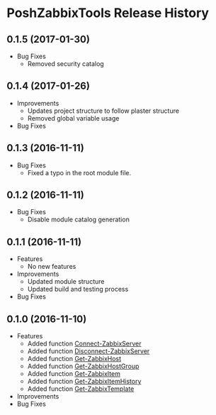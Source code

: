 # PoshZabbixTools Release History

## 0.1.5 (2017-01-30)
  - Bug Fixes
    - Removed security catalog

## 0.1.4 (2017-01-26)
  - Improvements
    - Updates project structure to follow plaster structure
    - Removed global variable usage
  - Bug Fixes

## 0.1.3 (2016-11-11)
  - Bug Fixes
    - Fixed a typo in the root module file.

## 0.1.2 (2016-11-11)
  - Bug Fixes
    - Disable module catalog generation

## 0.1.1 (2016-11-11)
  - Features
    - No new features
  - Improvements
    - Updated module structure
    - Updated build and testing process
  - Bug Fixes

## 0.1.0 (2016-11-10)
  - Features
    - Added function [Connect-ZabbixServer](docs\commands\Connect-ZabbixServer.md)
    - Added function [Disconnect-ZabbixServer](docs\commands\Disconnect-ZabbixServer.md)
    - Added function [Get-ZabbixHost](docs\commands\Get-ZabbixHost.md)
    - Added function [Get-ZabbixHostGroup](docs\commands\Get-ZabbixHostGroup.md)
    - Added function [Get-ZabbixItem](docs\commands\Get-ZabbixItem.md)
    - Added function [Get-ZabbixItemHistory](docs\commands\Get-ZabbixItemHistory.md)
    - Added function [Get-ZabbixTemplate](docs\commands\Get-ZabbixTemplate.md)
  - Improvements
  - Bug Fixes
